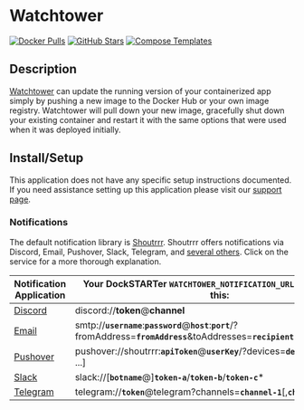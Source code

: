 # Watchtower

[![Docker Pulls](https://img.shields.io/docker/pulls/containrrr/watchtower?style=flat-square&color=607D8B&label=docker%20pulls&logo=docker)](https://hub.docker.com/r/containrrr/watchtower)
[![GitHub Stars](https://img.shields.io/github/stars/containrrr/watchtower?style=flat-square&color=607D8B&label=github%20stars&logo=github)](https://github.com/containrrr/watchtower)
[![Compose Templates](https://img.shields.io/static/v1?style=flat-square&color=607D8B&label=compose&message=templates)](https://github.com/GhostWriters/DockSTARTer/tree/master/compose/.apps/watchtower)

## Description

[Watchtower](https://containrrr.dev/watchtower/) can update the running version
of your containerized app simply by pushing a new image to the Docker Hub or
your own image registry. Watchtower will pull down your new image, gracefully
shut down your existing container and restart it with the same options that were
used when it was deployed initially.

## Install/Setup

This application does not have any specific setup instructions documented. If
you need assistance setting up this application please visit our
[support page](https://dockstarter.com/basics/support/).

### Notifications

The default notification library is [Shoutrrr](https://containrrr.dev/shoutrrr/). Shoutrrr offers notifications via Discord, Email, Pushover, Slack, Telegram, and [several others](https://containrrr.dev/shoutrrr/services/overview/). Click on the service for a more thorough explanation.

| Notification Application                                       | Your DockSTARTer `WATCHTOWER_NOTIFICATION_URL` should follow this:                                                                            |
| -------------------------------------------------------------- | --------------------------------------------------------------------------------------------------------------------------------------------- |
| [Discord](https://containrrr.dev/shoutrrr/services/discord/)   | discord://**token**@**channel**                                                                                                               |
| [Email](https://containrrr.dev/shoutrrr/services/overview/)    | smtp://**`username`**:**`password`**@**`host`**:**`port`**/?fromAddress=**`fromAddress`**&toAddresses=**`recipient1`**[,__`recipient2`__,...] |
| [Pushover](https://containrrr.dev/shoutrrr/services/pushover/) | pushover://shoutrrr:**`apiToken`**@**`userKey`**/?devices=**`device1`**[,__`device2`__, ...]                                                  |
| [Slack](./not-documented.md)                                   | slack://[__`botname`__@]**`token-a`**/**`token-b`**/**`token-c`**\*                                                                           |
| [Telegram](https://containrrr.dev/shoutrrr/services/telegram/) | telegram://**`token`**@telegram?channels=**`channel-1`**[,__`channel-2`__,...]                                                                |
